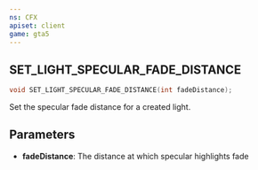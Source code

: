 ```yaml
---
ns: CFX
apiset: client
game: gta5
---
```

## SET_LIGHT_SPECULAR_FADE_DISTANCE

```c
void SET_LIGHT_SPECULAR_FADE_DISTANCE(int fadeDistance);
```

Set the specular fade distance for a created light.

## Parameters

* **fadeDistance**: The distance at which specular highlights fade
